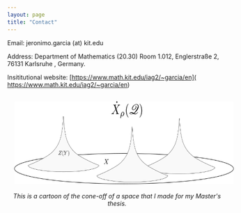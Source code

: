 ```yaml
---
layout: page
title: "Contact"
---
```


Email: jeronimo.garcia (at) kit.edu

Address: Department of Mathematics (20.30) Room 1.012, Englerstraße 2, 76131 Karlsruhe , Germany.

Insititutional website: [https://www.math.kit.edu/iag2/~garcia/en]( https://www.math.kit.edu/iag2/~garcia/en)

<p align="center">
<img width="570" height="190" style="margin:16px;" src="ConeOff.png">
  <em> This is a cartoon of the cone-off of a space that I made for my Master's thesis.</em>
</p>
